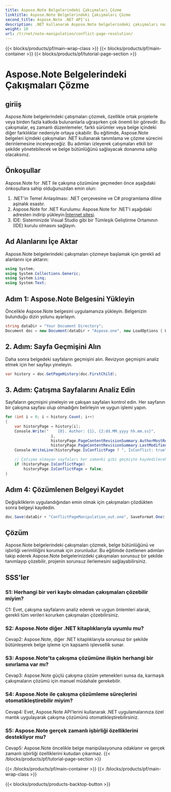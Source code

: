 ```yaml
---
title: Aspose.Note Belgelerindeki Çakışmaları Çözme
linktitle: Aspose.Note Belgelerindeki Çakışmaları Çözme
second_title: Aspose.Note .NET API'si
description: .NET kullanarak Aspose.Note belgelerindeki çakışmaları nasıl çözeceğinizi öğrenin. Etkili çatışma çözümü için adım adım kılavuz.
weight: 10
url: /tr/net/note-manipulation/conflict-page-resolution/
---
```


{{< blocks/products/pf/main-wrap-class >}}
{{< blocks/products/pf/main-container >}}
{{< blocks/products/pf/tutorial-page-section >}}

# Aspose.Note Belgelerindeki Çakışmaları Çözme

## giriiş

Aspose.Note belgelerindeki çatışmaları çözmek, özellikle ortak projelerle veya birden fazla katkıda bulunanlarla uğraşırken çok önemli bir görevdir. Bu çakışmalar, eş zamanlı düzenlemeler, farklı sürümler veya belge içindeki diğer farklılıklar nedeniyle ortaya çıkabilir. Bu eğitimde, Aspose.Note belgeleri içindeki çakışmaları .NET kullanarak tanımlama ve çözme sürecini derinlemesine inceleyeceğiz. Bu adımları izleyerek çatışmaları etkili bir şekilde yönetebilecek ve belge bütünlüğünü sağlayacak donanıma sahip olacaksınız.

## Önkoşullar

Aspose.Note for .NET ile çakışma çözümüne geçmeden önce aşağıdaki önkoşullara sahip olduğunuzdan emin olun:

1. .NET'in Temel Anlaşılması: .NET çerçevesine ve C# programlama diline aşinalık esastır.
2.  Aspose.Note for .NET Kurulumu: Aspose.Note for .NET'i aşağıdaki adresten indirip yükleyin:[İnternet sitesi](https://releases.aspose.com/note/net/).
3. IDE: Sisteminizde Visual Studio gibi bir Tümleşik Geliştirme Ortamının (IDE) kurulu olmasını sağlayın.

## Ad Alanlarını İçe Aktar

Aspose.Note belgelerindeki çakışmaları çözmeye başlamak için gerekli ad alanlarını içe aktarın:

```csharp
using System;
using System.Collections.Generic;
using System.Linq;
using System.Text;
```

## Adım 1: Aspose.Note Belgesini Yükleyin

Öncelikle Aspose.Note belgesini uygulamanıza yükleyin. Belgenizin bulunduğu dizin yolunu ayarlayın.

```csharp
string dataDir = "Your Document Directory";
Document doc = new Document(dataDir + "Aspose.one", new LoadOptions { LoadHistory = true });
```

## 2. Adım: Sayfa Geçmişini Alın

Daha sonra belgedeki sayfaların geçmişini alın. Revizyon geçmişini analiz etmek için her sayfayı yineleyin.

```csharp
var history = doc.GetPageHistory(doc.FirstChild);
```

## 3. Adım: Çatışma Sayfalarını Analiz Edin

Sayfaların geçmişini yineleyin ve çakışan sayfaları kontrol edin. Her sayfanın bir çakışma sayfası olup olmadığını belirleyin ve uygun işlemi yapın.

```csharp
for (int i = 0; i < history.Count; i++)
{
    var historyPage = history[i];
    Console.Write("    {0}. Author: {1}, {2:dd.MM.yyyy hh.mm.ss}",
                    i,
                    historyPage.PageContentRevisionSummary.AuthorMostRecent,
                    historyPage.PageContentRevisionSummary.LastModifiedTime);
    Console.WriteLine(historyPage.IsConflictPage ? ", IsConflict: true" : string.Empty);

    // Çatışma olmayan sayfaları her zamanki gibi geçmişte kaydedilecek şekilde işaretleyin
    if (historyPage.IsConflictPage)
        historyPage.IsConflictPage = false;
}
```

## Adım 4: Çözümlenen Belgeyi Kaydet

Değişikliklerin uygulandığından emin olmak için çakışmaları çözdükten sonra belgeyi kaydedin.

```csharp
doc.Save(dataDir + "ConflictPageManipulation_out.one", SaveFormat.One);
```

## Çözüm

Aspose.Note belgelerindeki çakışmaları çözmek, belge bütünlüğünü ve işbirliği verimliliğini korumak için zorunludur. Bu eğitimde özetlenen adımları takip ederek Aspose.Note belgelerinizdeki çakışmaları sorunsuz bir şekilde tanımlayıp çözebilir, projenin sorunsuz ilerlemesini sağlayabilirsiniz.

## SSS'ler

### S1: Herhangi bir veri kaybı olmadan çakışmaları çözebilir miyim?

C1: Evet, çakışma sayfalarını analiz ederek ve uygun önlemleri alarak, gerekli tüm verileri korurken çakışmaları çözebilirsiniz.

### S2: Aspose.Note diğer .NET kitaplıklarıyla uyumlu mu?

Cevap2: Aspose.Note, diğer .NET kitaplıklarıyla sorunsuz bir şekilde bütünleşerek belge işleme için kapsamlı işlevsellik sunar.

### S3: Aspose.Note'ta çakışma çözümüne ilişkin herhangi bir sınırlama var mı?

Cevap3: Aspose.Note güçlü çakışma çözüm yetenekleri sunsa da, karmaşık çakışmaların çözümü için manuel müdahale gerekebilir.

### S4: Aspose.Note ile çakışma çözümleme süreçlerini otomatikleştirebilir miyim?

Cevap4: Evet, Aspose.Note API'lerini kullanarak .NET uygulamalarınıza özel mantık uygulayarak çakışma çözümünü otomatikleştirebilirsiniz.

### S5: Aspose.Note gerçek zamanlı işbirliği özelliklerini destekliyor mu?

Cevap5: Aspose.Note öncelikle belge manipülasyonuna odaklanır ve gerçek zamanlı işbirliği özelliklerini kutudan çıkarmaz.
{{< /blocks/products/pf/tutorial-page-section >}}

{{< /blocks/products/pf/main-container >}}
{{< /blocks/products/pf/main-wrap-class >}}

{{< blocks/products/products-backtop-button >}}
